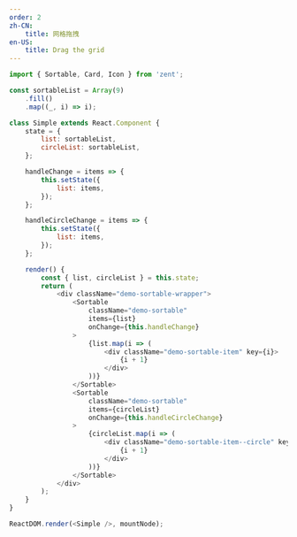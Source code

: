 ```yaml
---
order: 2
zh-CN:
	title: 网格拖拽
en-US:
	title: Drag the grid
---
```


```js
import { Sortable, Card, Icon } from 'zent';

const sortableList = Array(9)
	.fill()
	.map((_, i) => i);

class Simple extends React.Component {
	state = {
		list: sortableList,
		circleList: sortableList,
	};

	handleChange = items => {
		this.setState({
			list: items,
		});
	};

	handleCircleChange = items => {
		this.setState({
			list: items,
		});
	};

	render() {
		const { list, circleList } = this.state;
		return (
			<div className="demo-sortable-wrapper">
				<Sortable
					className="demo-sortable"
					items={list}
					onChange={this.handleChange}
				>
					{list.map(i => (
						<div className="demo-sortable-item" key={i}>
							{i + 1}
						</div>
					))}
				</Sortable>
				<Sortable
					className="demo-sortable"
					items={circleList}
					onChange={this.handleCircleChange}
				>
					{circleList.map(i => (
						<div className="demo-sortable-item--circle" key={i}>
							{i + 1}
						</div>
					))}
				</Sortable>
			</div>
		);
	}
}

ReactDOM.render(<Simple />, mountNode);
```

<style>
	.demo-sortable-wrapper {
		background: rgba(247,247,247,0.50);
		padding: 24px;
		display: flex;
	}
	.demo-sortable {
		width: 196px;
		display: flex;
		flex-wrap: wrap;
		justify-content: space-between;
		margin-right: 48px;
	}

	.demo-sortable-item, .demo-sortable-item--circle {
		width: 60px;
		height: 60px;
		background: #fff;
		line-height: 60px;
		border-radius: 2px;
		font-size: 14px;
		color: #323233;
		text-align: center;
		margin-bottom: 8px;
	}
	.demo-sortable-item--circle {
		border-radius: 50%;
	}
</style>
